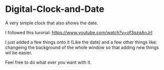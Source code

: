 # Digital-Clock-and-Date
A very simple clock that also shows the date. 


I followed this turorial: https://www.youtube.com/watch?v=of3qzqAnJrI

I just added a few things onto it (Like the date) and a few other things like: changeing the background of the whole window so that adding new things wil be easier.

Feel free to do what ever you want with it. 
